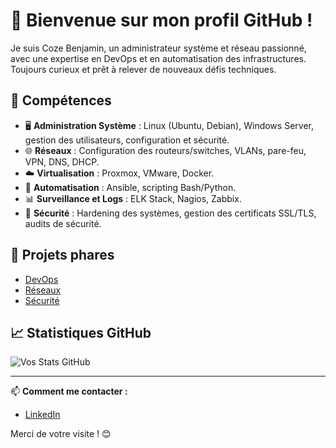 # 👋 Bienvenue sur mon profil GitHub !

Je suis Coze Benjamin, un administrateur système et réseau passionné, avec une expertise en DevOps et en automatisation des infrastructures. Toujours curieux et prêt à relever de nouveaux défis techniques.

## 🔧 Compétences
- 🖥️ **Administration Système** : Linux (Ubuntu, Debian), Windows Server, gestion des utilisateurs, configuration et sécurité.
- 🌐 **Réseaux** : Configuration des routeurs/switches, VLANs, pare-feu, VPN, DNS, DHCP.
- ☁️ **Virtualisation** : Proxmox, VMware, Docker.
- 🔄 **Automatisation** : Ansible, scripting Bash/Python.
- 📊 **Surveillance et Logs** : ELK Stack, Nagios, Zabbix.
- 🔐 **Sécurité** : Hardening des systèmes, gestion des certificats SSL/TLS, audits de sécurité.

## 🚀 Projets phares
- [DevOps](https://github.com/Jrb62/Formation-AIS-et-DevOps/tree/main/DevOps)
- [Réseaux](https://github.com/Jrb62/Formation-AIS-et-DevOps/tree/main/Reseau)
- [Sécurité](https://github.com/Jrb62/Formation-AIS-et-DevOps/tree/main/Sécurité)

## 📈 Statistiques GitHub
![Vos Stats GitHub](https://github-readme-stats.vercel.app/api?username=Jrb62&show_icons=true&theme=chartreuse-dark)

---

📫 **Comment me contacter :**
- [LinkedIn](https://www.linkedin.com/in/benjamin-coze/)

Merci de votre visite ! 😊
